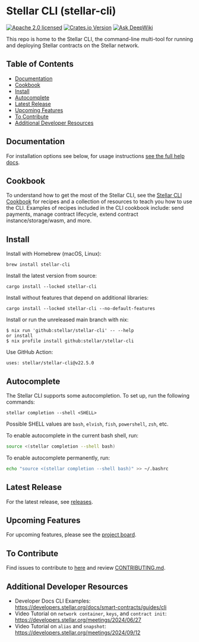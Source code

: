 # Stellar CLI (stellar-cli)

[![Apache 2.0 licensed](https://img.shields.io/badge/license-apache%202.0-blue.svg)](LICENSE)
[![Crates.io Version](https://img.shields.io/crates/v/stellar-cli?label=version&amp;color=04ac5b)](https://crates.io/crates/stellar-cli)
[![Ask DeepWiki](https://deepwiki.com/badge.svg)](https://deepwiki.com/stellar/stellar-cli)

This repo is home to the Stellar CLI, the command-line multi-tool for running and deploying Stellar contracts on the Stellar network.


## Table of Contents

- [Documentation](#documentation)
- [Cookbook](#cookbook)
- [Install](#install)
- [Autocomplete](#autocomplete)
- [Latest Release](#latest-release)
- [Upcoming Features](#upcoming-features)
- [To Contribute](#to-contribute)
- [Additional Developer Resources](#additional-developer-resources)

## Documentation

For installation options see below, for usage instructions [see the full help docs](FULL_HELP_DOCS.md).

## Cookbook
To understand how to get the most of the Stellar CLI, see the [Stellar CLI Cookbook](https://github.com/stellar/stellar-cli/tree/main/cookbook) for recipes and a collection of resources to teach you how to use the CLI. Examples of recipes included in the CLI cookbook include: send payments, manage contract lifecycle, extend contract instance/storage/wasm, and more.

## Install

Install with Homebrew (macOS, Linux):

```
brew install stellar-cli
```

Install the latest version from source:
```
cargo install --locked stellar-cli
```

Install without features that depend on additional libraries:
```
cargo install --locked stellar-cli --no-default-features
```

Install or run the unreleased main branch with nix:
```
$ nix run 'github:stellar/stellar-cli' -- --help
or install
$ nix profile install github:stellar/stellar-cli
```

Use GitHub Action:
```
uses: stellar/stellar-cli@v22.5.0
```

## Autocomplete
The Stellar CLI supports some autocompletion. To set up, run the following commands:

```
stellar completion --shell <SHELL>
```
Possible SHELL values are `bash`, `elvish`, `fish`, `powershell`, `zsh`, etc.

To enable autocomplete in the current bash shell, run:
```bash
source <(stellar completion --shell bash)
```

To enable autocomplete permanently, run:
```bash
echo "source <(stellar completion --shell bash)" >> ~/.bashrc
```

## Latest Release
For the latest release, see [releases](https://github.com/stellar/stellar-cli/releases).

## Upcoming Features
For upcoming features, please see the [project board](https://github.com/orgs/stellar/projects/50).

## To Contribute
Find issues to contribute to [here](https://github.com/stellar/stellar-cli/contribute) and review [CONTRIBUTING.md](/CONTRIBUTING.md).

## Additional Developer Resources
- Developer Docs CLI Examples: https://developers.stellar.org/docs/smart-contracts/guides/cli
- Video Tutorial on `network container`, `keys`, and `contract init`: https://developers.stellar.org/meetings/2024/06/27
- Video Tutorial on `alias` and `snapshot`: https://developers.stellar.org/meetings/2024/09/12

